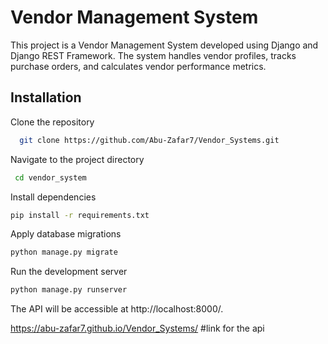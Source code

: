 
# Vendor Management System

This project is a Vendor Management System developed using Django and Django REST Framework. The system handles vendor profiles, tracks purchase orders, and calculates vendor performance metrics.


## Installation

Clone the repository

```bash
  git clone https://github.com/Abu-Zafar7/Vendor_Systems.git
```

Navigate to the project directory
```bash
 cd vendor_system
```

Install dependencies

```bash
pip install -r requirements.txt
```
Apply database migrations

```bash
python manage.py migrate

```
Run the development server

```bash
python manage.py runserver

```
The API will be accessible at http://localhost:8000/.

https://abu-zafar7.github.io/Vendor_Systems/  #link for the api







